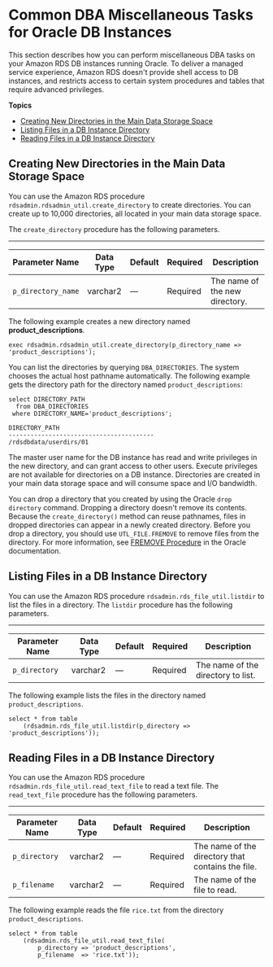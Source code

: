 # Common DBA Miscellaneous Tasks for Oracle DB Instances<a name="Appendix.Oracle.CommonDBATasks.Misc"></a>

This section describes how you can perform miscellaneous DBA tasks on your Amazon RDS DB instances running Oracle\. To deliver a managed service experience, Amazon RDS doesn't provide shell access to DB instances, and restricts access to certain system procedures and tables that require advanced privileges\. 

**Topics**
+ [Creating New Directories in the Main Data Storage Space](#Appendix.Oracle.CommonDBATasks.NewDirectories)
+ [Listing Files in a DB Instance Directory](#Appendix.Oracle.CommonDBATasks.ListDirectories)
+ [Reading Files in a DB Instance Directory](#Appendix.Oracle.CommonDBATasks.ReadingFiles)

## Creating New Directories in the Main Data Storage Space<a name="Appendix.Oracle.CommonDBATasks.NewDirectories"></a>

You can use the Amazon RDS procedure `rdsadmin.rdsadmin_util.create_directory` to create directories\. You can create up to 10,000 directories, all located in your main data storage space\. 

The `create_directory` procedure has the following parameters\. 


****  

| Parameter Name | Data Type | Default | Required | Description | 
| --- | --- | --- | --- | --- | 
|  `p_directory_name`  |  varchar2  |  —  |  Required  |  The name of the new directory\.  | 

The following example creates a new directory named **product\_descriptions**\. 

```
exec rdsadmin.rdsadmin_util.create_directory(p_directory_name => 'product_descriptions');
```

You can list the directories by querying `DBA_DIRECTORIES`\. The system chooses the actual host pathname automatically\. The following example gets the directory path for the directory named `product_descriptions`: 

```
select DIRECTORY_PATH 
  from DBA_DIRECTORIES 
 where DIRECTORY_NAME='product_descriptions';
        
DIRECTORY_PATH
----------------------------------------
/rdsdbdata/userdirs/01
```

The master user name for the DB instance has read and write privileges in the new directory, and can grant access to other users\. Execute privileges are not available for directories on a DB instance\. Directories are created in your main data storage space and will consume space and I/O bandwidth\. 

You can drop a directory that you created by using the Oracle `drop directory` command\. Dropping a directory doesn't remove its contents\. Because the `create_directory()` method can reuse pathnames, files in dropped directories can appear in a newly created directory\. Before you drop a directory, you should use `UTL_FILE.FREMOVE` to remove files from the directory\. For more information, see [FREMOVE Procedure](https://docs.oracle.com/database/121/ARPLS/u_file.htm#ARPLS70924) in the Oracle documentation\. 

## Listing Files in a DB Instance Directory<a name="Appendix.Oracle.CommonDBATasks.ListDirectories"></a>

You can use the Amazon RDS procedure `rdsadmin.rds_file_util.listdir` to list the files in a directory\. The `listdir` procedure has the following parameters\. 


****  

| Parameter Name | Data Type | Default | Required | Description | 
| --- | --- | --- | --- | --- | 
|  `p_directory`  |  varchar2  |  —  |  Required  |  The name of the directory to list\.  | 

The following example lists the files in the directory named `product_descriptions`\. 

```
select * from table
    (rdsadmin.rds_file_util.listdir(p_directory => 'product_descriptions'));
```

## Reading Files in a DB Instance Directory<a name="Appendix.Oracle.CommonDBATasks.ReadingFiles"></a>

You can use the Amazon RDS procedure `rdsadmin.rds_file_util.read_text_file` to read a text file\. The `read_text_file` procedure has the following parameters\. 


****  

| Parameter Name | Data Type | Default | Required | Description | 
| --- | --- | --- | --- | --- | 
|  `p_directory`  |  varchar2  |  —  |  Required  |  The name of the directory that contains the file\.  | 
|  `p_filename`  |  varchar2  |  —  |  Required  |  The name of the file to read\.  | 

The following example reads the file `rice.txt` from the directory `product_descriptions`\. 

```
select * from table
    (rdsadmin.rds_file_util.read_text_file(
        p_directory => 'product_descriptions',
        p_filename  => 'rice.txt'));
```